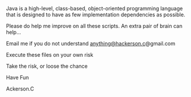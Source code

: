 Java is a high-level, class-based, object-oriented programming language that is designed to have as few implementation dependencies as possible.

Please do help me improve on all these scripts. An extra pair of brain can help...

Email me if you do not understand anything@hackerson.c@gmail.com

Execute these files on your own risk

Take the risk, or loose the chance

Have Fun

Ackerson.C
